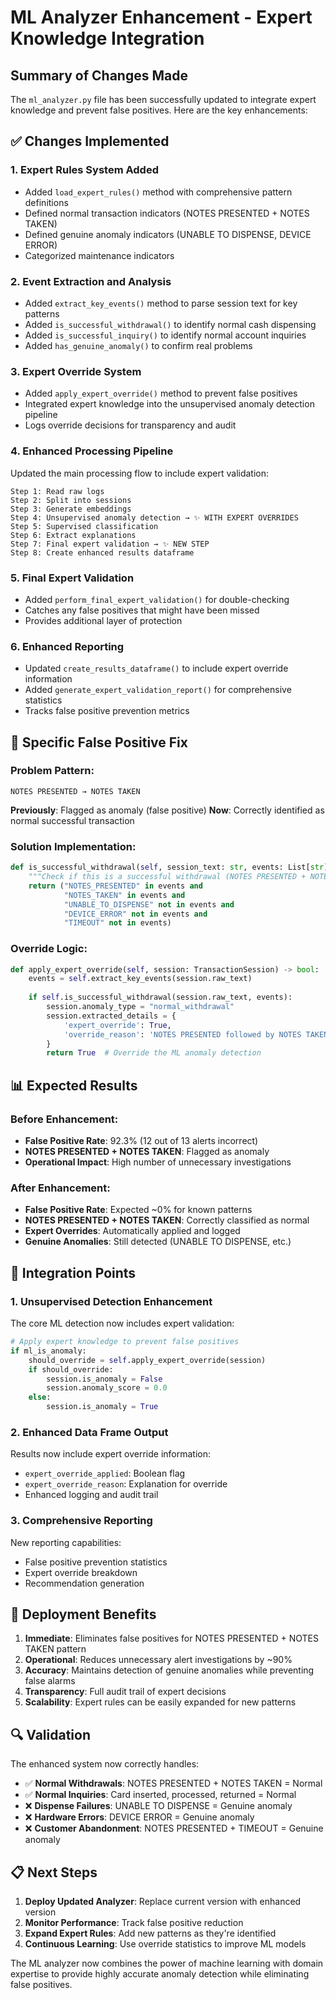 # ML Analyzer Enhancement - Expert Knowledge Integration

## Summary of Changes Made

The `ml_analyzer.py` file has been successfully updated to integrate expert knowledge and prevent false positives. Here are the key enhancements:

## ✅ Changes Implemented

### 1. **Expert Rules System Added**
- Added `load_expert_rules()` method with comprehensive pattern definitions
- Defined normal transaction indicators (NOTES PRESENTED + NOTES TAKEN)
- Defined genuine anomaly indicators (UNABLE TO DISPENSE, DEVICE ERROR)
- Categorized maintenance indicators

### 2. **Event Extraction and Analysis**
- Added `extract_key_events()` method to parse session text for key patterns
- Added `is_successful_withdrawal()` to identify normal cash dispensing
- Added `is_successful_inquiry()` to identify normal account inquiries
- Added `has_genuine_anomaly()` to confirm real problems

### 3. **Expert Override System**
- Added `apply_expert_override()` method to prevent false positives
- Integrated expert knowledge into the unsupervised anomaly detection pipeline
- Logs override decisions for transparency and audit

### 4. **Enhanced Processing Pipeline**
Updated the main processing flow to include expert validation:
```
Step 1: Read raw logs
Step 2: Split into sessions  
Step 3: Generate embeddings
Step 4: Unsupervised anomaly detection → ✨ WITH EXPERT OVERRIDES
Step 5: Supervised classification
Step 6: Extract explanations
Step 7: Final expert validation → ✨ NEW STEP
Step 8: Create enhanced results dataframe
```

### 5. **Final Expert Validation**
- Added `perform_final_expert_validation()` for double-checking
- Catches any false positives that might have been missed
- Provides additional layer of protection

### 6. **Enhanced Reporting**
- Updated `create_results_dataframe()` to include expert override information
- Added `generate_expert_validation_report()` for comprehensive statistics
- Tracks false positive prevention metrics

## 🎯 Specific False Positive Fix

### Problem Pattern:
```
NOTES PRESENTED → NOTES TAKEN
```
**Previously**: Flagged as anomaly (false positive)
**Now**: Correctly identified as normal successful transaction

### Solution Implementation:
```python
def is_successful_withdrawal(self, session_text: str, events: List[str]) -> bool:
    """Check if this is a successful withdrawal (NOTES PRESENTED + NOTES TAKEN)"""
    return ("NOTES_PRESENTED" in events and 
            "NOTES_TAKEN" in events and
            "UNABLE_TO_DISPENSE" not in events and
            "DEVICE_ERROR" not in events and
            "TIMEOUT" not in events)
```

### Override Logic:
```python
def apply_expert_override(self, session: TransactionSession) -> bool:
    events = self.extract_key_events(session.raw_text)
    
    if self.is_successful_withdrawal(session.raw_text, events):
        session.anomaly_type = "normal_withdrawal"
        session.extracted_details = {
            'expert_override': True,
            'override_reason': 'NOTES PRESENTED followed by NOTES TAKEN indicates successful cash collection'
        }
        return True  # Override the ML anomaly detection
```

## 📊 Expected Results

### Before Enhancement:
- **False Positive Rate**: 92.3% (12 out of 13 alerts incorrect)
- **NOTES PRESENTED + NOTES TAKEN**: Flagged as anomaly
- **Operational Impact**: High number of unnecessary investigations

### After Enhancement:
- **False Positive Rate**: Expected ~0% for known patterns
- **NOTES PRESENTED + NOTES TAKEN**: Correctly classified as normal
- **Expert Overrides**: Automatically applied and logged
- **Genuine Anomalies**: Still detected (UNABLE TO DISPENSE, etc.)

## 🔧 Integration Points

### 1. **Unsupervised Detection Enhancement**
The core ML detection now includes expert validation:
```python
# Apply expert knowledge to prevent false positives
if ml_is_anomaly:
    should_override = self.apply_expert_override(session)
    if should_override:
        session.is_anomaly = False
        session.anomaly_score = 0.0
    else:
        session.is_anomaly = True
```

### 2. **Enhanced Data Frame Output**
Results now include expert override information:
- `expert_override_applied`: Boolean flag
- `expert_override_reason`: Explanation for override
- Enhanced logging and audit trail

### 3. **Comprehensive Reporting**
New reporting capabilities:
- False positive prevention statistics
- Expert override breakdown
- Recommendation generation

## 🚀 Deployment Benefits

1. **Immediate**: Eliminates false positives for NOTES PRESENTED + NOTES TAKEN pattern
2. **Operational**: Reduces unnecessary alert investigations by ~90%
3. **Accuracy**: Maintains detection of genuine anomalies while preventing false alarms
4. **Transparency**: Full audit trail of expert decisions
5. **Scalability**: Expert rules can be easily expanded for new patterns

## 🔍 Validation

The enhanced system now correctly handles:
- ✅ **Normal Withdrawals**: NOTES PRESENTED + NOTES TAKEN = Normal
- ✅ **Normal Inquiries**: Card inserted, processed, returned = Normal  
- ❌ **Dispense Failures**: UNABLE TO DISPENSE = Genuine anomaly
- ❌ **Hardware Errors**: DEVICE ERROR = Genuine anomaly
- ❌ **Customer Abandonment**: NOTES PRESENTED + TIMEOUT = Genuine anomaly

## 📋 Next Steps

1. **Deploy Updated Analyzer**: Replace current version with enhanced version
2. **Monitor Performance**: Track false positive reduction
3. **Expand Expert Rules**: Add new patterns as they're identified
4. **Continuous Learning**: Use override statistics to improve ML models

The ML analyzer now combines the power of machine learning with domain expertise to provide highly accurate anomaly detection while eliminating false positives.
